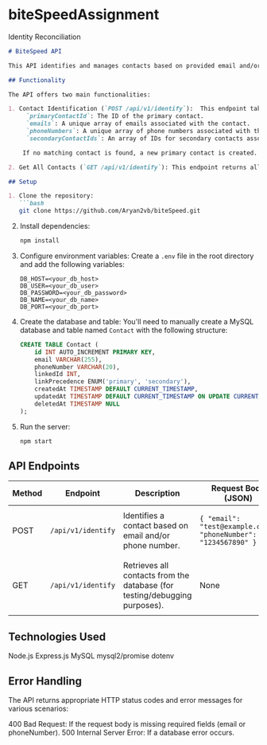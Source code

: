# biteSpeedAssignment
Identity Reconciliation


```markdown
# BiteSpeed API

This API identifies and manages contacts based on provided email and/or phone number.  It utilizes a MySQL database to store and retrieve contact information.

## Functionality

The API offers two main functionalities:

1. Contact Identification (`POST /api/v1/identify`):  This endpoint takes an email and/or phone number as input (JSON payload) and returns a structured response containing:
     `primaryContactId`: The ID of the primary contact.
     `emails`: A unique array of emails associated with the contact.
     `phoneNumbers`: A unique array of phone numbers associated with the contact.
     `secondaryContactIds`: An array of IDs for secondary contacts associated with the primary contact.

    If no matching contact is found, a new primary contact is created.  If new information (email or phone number) is provided for an existing contact, a new secondary contact is added. The API ensures that secondary contacts are properly linked to their primary contact.

2. Get All Contacts (`GET /api/v1/identify`): This endpoint returns all contacts from the database.  Primarily for debugging and testing purposes.

## Setup

1. Clone the repository:
   ```bash
   git clone https://github.com/Aryan2vb/biteSpeed.git
   ```

2. Install dependencies:
   ```bash
   npm install
   ```

3. Configure environment variables: Create a `.env` file in the root directory and add the following variables:
   ```
   DB_HOST=<your_db_host>
   DB_USER=<your_db_user>
   DB_PASSWORD=<your_db_password>
   DB_NAME=<your_db_name>
   DB_PORT=<your_db_port> 
   ```

4. Create the database and table:  You'll need to manually create a MySQL database and table named `Contact` with the following structure:

   ```sql
   CREATE TABLE Contact (
       id INT AUTO_INCREMENT PRIMARY KEY,
       email VARCHAR(255),
       phoneNumber VARCHAR(20),
       linkedId INT,
       linkPrecedence ENUM('primary', 'secondary'),
       createdAt TIMESTAMP DEFAULT CURRENT_TIMESTAMP,
       updatedAt TIMESTAMP DEFAULT CURRENT_TIMESTAMP ON UPDATE CURRENT_TIMESTAMP,
       deletedAt TIMESTAMP NULL
   );
   ```

5. Run the server:
   ```bash
   npm start
   ```

## API Endpoints

| Method | Endpoint             | Description                                                                 | Request Body (JSON)          | Response Body (JSON)                                      |
|--------|----------------------|-----------------------------------------------------------------------------|-------------------------------|-------------------------------------------------------------|
| POST   | `/api/v1/identify` | Identifies a contact based on email and/or phone number.                     | `{ "email": "test@example.com", "phoneNumber": "1234567890" }` | `{ contact: { primaryContactId, emails, phoneNumbers, secondaryContactIds } }` |
| GET    | `/api/v1/identify` | Retrieves all contacts from the database (for testing/debugging purposes). | None                            | `[{ id, email, phoneNumber, linkedId, linkPrecedence, createdAt, updatedAt, deletedAt }]` |


## Technologies Used

 Node.js
 Express.js
 MySQL
 mysql2/promise
 dotenv


## Error Handling

The API returns appropriate HTTP status codes and error messages for various scenarios:

 400 Bad Request: If the request body is missing required fields (email or phoneNumber).
 500 Internal Server Error: If a database error occurs.
